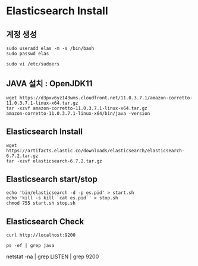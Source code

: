 # Elasticsearch Install

## 계정 생성
	sudo useradd elas -m -s /bin/bash
	sudo passwd elas
  
	sudo vi /etc/sudoers
	
	
	
## JAVA 설치 : OpenJDK11
	wget https://d3pxv6yz143wms.cloudfront.net/11.0.3.7.1/amazon-corretto-11.0.3.7.1-linux-x64.tar.gz
	tar -xzvf amazon-corretto-11.0.3.7.1-linux-x64.tar.gz
	amazon-corretto-11.0.3.7.1-linux-x64/bin/java -version
	
## Elasticsearch Install

	wget https://artifacts.elastic.co/downloads/elasticsearch/elasticsearch-6.7.2.tar.gz
	tar -xzvf elasticsearch-6.7.2.tar.gz

## Elasticsearch start/stop
	echo 'bin/elasticsearch -d -p es.pid' > start.sh
	echo 'kill -s kill `cat es.pid`' > stop.sh
	chmod 755 start.sh stop.sh

## Elasticsearch Check
	curl http://localhost:9200
	
	ps -ef | grep java

netstat -na | grep LISTEN | grep 9200
